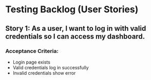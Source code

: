# Testing Backlog (User Stories)

## Story 1: As a user, I want to log in with valid credentials so I can access my dashboard.

### Acceptance Criteria:
- Login page exists
- Valid credentials log in successfully
- Invalid credentials show error
